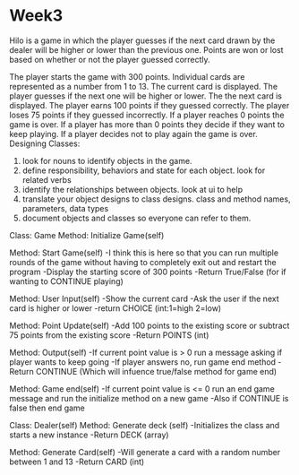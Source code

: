 # Week3
Hilo is a game in which the player guesses if the next card drawn by the dealer will be higher or lower than the previous one. Points are won or lost based on whether or not the player guessed correctly.

The player starts the game with 300 points.
Individual cards are represented as a number from 1 to 13.
The current card is displayed.
The player guesses if the next one will be higher or lower.
The the next card is displayed.
The player earns 100 points if they guessed correctly.
The player loses 75 points if they guessed incorrectly.
If a player reaches 0 points the game is over.
If a player has more than 0 points they decide if they want to keep playing.
If a player decides not to play again the game is over.
Designing Classes:
1. look for nouns to identify objects in the game.
2. define responsibility, behaviors and state for each object. look for related verbs
3. identify the relationships between objects. look at ui to help
4. translate your object designs to class designs. class and method names, parameters, data types
5. document objects and classes so everyone can refer to them.

Class: Game
Method: Initialize Game(self)

Method: Start Game(self)
-I think this is here so that you can run multiple rounds of the game without having to completely exit out and restart the program
-Display the starting score of 300 points
-Return True/False (for if wanting to CONTINUE playing)

Method: User Input(self)
-Show the current card
-Ask the user if the next card is higher or lower
-return CHOICE (int:1=high 2=low)

Method: Point Update(self)
-Add 100 points to the existing score or subtract 75 points from the existing score
-Return POINTS (int)

Method: Output(self)
-If current point value is > 0 run a message asking if player wants to keep going
-If player answers no, run game end method
-Return CONTINUE (Which will infuence true/false method for game end)

Method: Game end(self)
-If current point value is <= 0 run an end game message and run the initialize method on a new game
-Also if CONTINUE is false then end game


Class: Dealer(self)
Method: Generate deck (self)
-Initializes the class and starts a new instance
-Return DECK (array)

Method: Generate Card(self)
-Will generate a card with a random number between 1 and 13
-Return CARD (int)